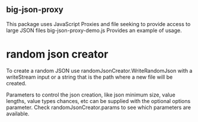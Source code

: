 ## big-json-proxy
This package uses JavaScript Proxies and file seeking to provide access to large JSON files
big-json-proxy-demo.js Provides an example of usage.

# random json creator
To create a random JSON use randomJsonCreator.WriteRandomJson with a writeStream input or a string that is the path where a new file will be created.

Parameters to control the json creation, like json minimum size, value lengths, value types chances, etc
can be supplied with the optional options parameter.
Check randomJsonCreator.params to see which parameters are available.
